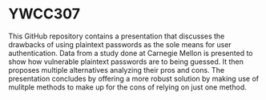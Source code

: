 # YWCC307
This GitHub repository contains a presentation that discusses the drawbacks of using plaintext passwords as the sole means for user authentication. Data from a study done at Carnegie Mellon is presented to show how vulnerable plaintext passwords are to being guessed. It then proposes multiple alternatives analyzing their pros and cons. The presentation concludes by offering a more robust solution by making use of mulitple methods to make up for the cons of relying on just one method. 
